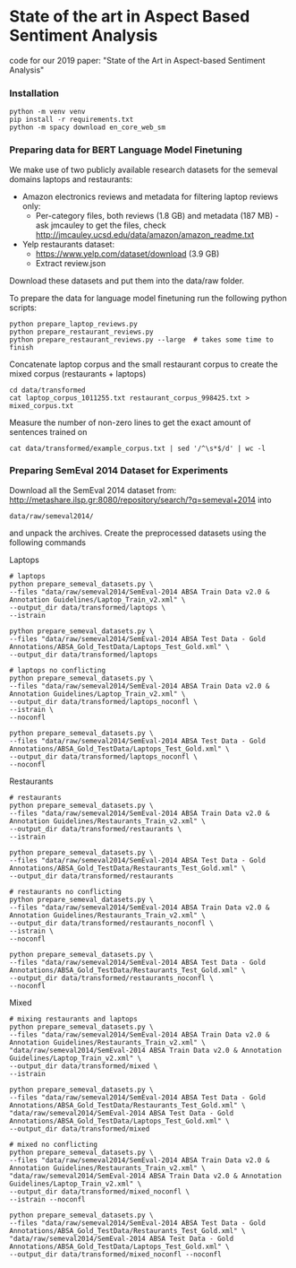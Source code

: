# State of the art in Aspect Based Sentiment Analysis
code for our 2019 paper: "State of the Art in Aspect-based Sentiment Analysis"

### Installation
    
    python -m venv venv
    pip install -r requirements.txt
    python -m spacy download en_core_web_sm
   
### Preparing data for BERT Language Model Finetuning

We make use of two publicly available research datasets
for the semeval domains laptops and restaurants:

* Amazon electronics reviews and metadata for filtering laptop reviews only:
    * Per-category files, both reviews (1.8 GB) and metadata (187 MB) - ask jmcauley to get the files, 
    check http://jmcauley.ucsd.edu/data/amazon/amazon_readme.txt
* Yelp restaurants dataset:
    * https://www.yelp.com/dataset/download (3.9 GB)
    * Extract review.json

Download these datasets and put them into the data/raw folder.

To prepare the data for language model finetuning run the following python scripts:

    python prepare_laptop_reviews.py
    python prepare_restaurant_reviews.py
    python prepare_restaurant_reviews.py --large  # takes some time to finish

Concatenate laptop corpus and the small restaurant corpus to create the mixed corpus (restaurants + laptops)

    cd data/transformed
    cat laptop_corpus_1011255.txt restaurant_corpus_998425.txt > mixed_corpus.txt

Measure the number of non-zero lines to get the exact amount of sentences trained on
    
    cat data/transformed/example_corpus.txt | sed '/^\s*$/d' | wc -l


### Preparing SemEval 2014 Dataset for Experiments

Download all the SemEval 2014 dataset from:
<http://metashare.ilsp.gr:8080/repository/search/?q=semeval+2014>
into 

    data/raw/semeval2014/

and unpack the archives.
Create the preprocessed datasets using the following commands
 
Laptops

    # laptops    
    python prepare_semeval_datasets.py \
    --files "data/raw/semeval2014/SemEval-2014 ABSA Train Data v2.0 & Annotation Guidelines/Laptop_Train_v2.xml" \
    --output_dir data/transformed/laptops \
    --istrain
    
    python prepare_semeval_datasets.py \
    --files "data/raw/semeval2014/SemEval-2014 ABSA Test Data - Gold Annotations/ABSA_Gold_TestData/Laptops_Test_Gold.xml" \
    --output_dir data/transformed/laptops
    
    # laptops no conflicting
    python prepare_semeval_datasets.py \
    --files "data/raw/semeval2014/SemEval-2014 ABSA Train Data v2.0 & Annotation Guidelines/Laptop_Train_v2.xml" \
    --output_dir data/transformed/laptops_noconfl \
    --istrain \
    --noconfl
    
    python prepare_semeval_datasets.py \
    --files "data/raw/semeval2014/SemEval-2014 ABSA Test Data - Gold Annotations/ABSA_Gold_TestData/Laptops_Test_Gold.xml" \
    --output_dir data/transformed/laptops_noconfl \
    --noconfl
    
Restaurants

    # restaurants    
    python prepare_semeval_datasets.py \
    --files "data/raw/semeval2014/SemEval-2014 ABSA Train Data v2.0 & Annotation Guidelines/Restaurants_Train_v2.xml" \
    --output_dir data/transformed/restaurants \
    --istrain
    
    python prepare_semeval_datasets.py \
    --files "data/raw/semeval2014/SemEval-2014 ABSA Test Data - Gold Annotations/ABSA_Gold_TestData/Restaurants_Test_Gold.xml" \
    --output_dir data/transformed/restaurants
    
    # restaurants no conflicting
    python prepare_semeval_datasets.py \
    --files "data/raw/semeval2014/SemEval-2014 ABSA Train Data v2.0 & Annotation Guidelines/Restaurants_Train_v2.xml" \
    --output_dir data/transformed/restaurants_noconfl \
    --istrain \
    --noconfl
    
    python prepare_semeval_datasets.py \
    --files "data/raw/semeval2014/SemEval-2014 ABSA Test Data - Gold Annotations/ABSA_Gold_TestData/Restaurants_Test_Gold.xml" \
    --output_dir data/transformed/restaurants_noconfl \
    --noconfl

Mixed

    # mixing restaurants and laptops    
    python prepare_semeval_datasets.py \
    --files "data/raw/semeval2014/SemEval-2014 ABSA Train Data v2.0 & Annotation Guidelines/Restaurants_Train_v2.xml" \
    "data/raw/semeval2014/SemEval-2014 ABSA Train Data v2.0 & Annotation Guidelines/Laptop_Train_v2.xml" \
    --output_dir data/transformed/mixed \
    --istrain
    
    python prepare_semeval_datasets.py \
    --files "data/raw/semeval2014/SemEval-2014 ABSA Test Data - Gold Annotations/ABSA_Gold_TestData/Restaurants_Test_Gold.xml" \
    "data/raw/semeval2014/SemEval-2014 ABSA Test Data - Gold Annotations/ABSA_Gold_TestData/Laptops_Test_Gold.xml" \
    --output_dir data/transformed/mixed

    # mixed no conflicting
    python prepare_semeval_datasets.py \
    --files "data/raw/semeval2014/SemEval-2014 ABSA Train Data v2.0 & Annotation Guidelines/Restaurants_Train_v2.xml" \
    "data/raw/semeval2014/SemEval-2014 ABSA Train Data v2.0 & Annotation Guidelines/Laptop_Train_v2.xml" \
    --output_dir data/transformed/mixed_noconfl \
    --istrain --noconfl
    
    python prepare_semeval_datasets.py \
    --files "data/raw/semeval2014/SemEval-2014 ABSA Test Data - Gold Annotations/ABSA_Gold_TestData/Restaurants_Test_Gold.xml" \
    "data/raw/semeval2014/SemEval-2014 ABSA Test Data - Gold Annotations/ABSA_Gold_TestData/Laptops_Test_Gold.xml" \
    --output_dir data/transformed/mixed_noconfl --noconfl
    
    
    